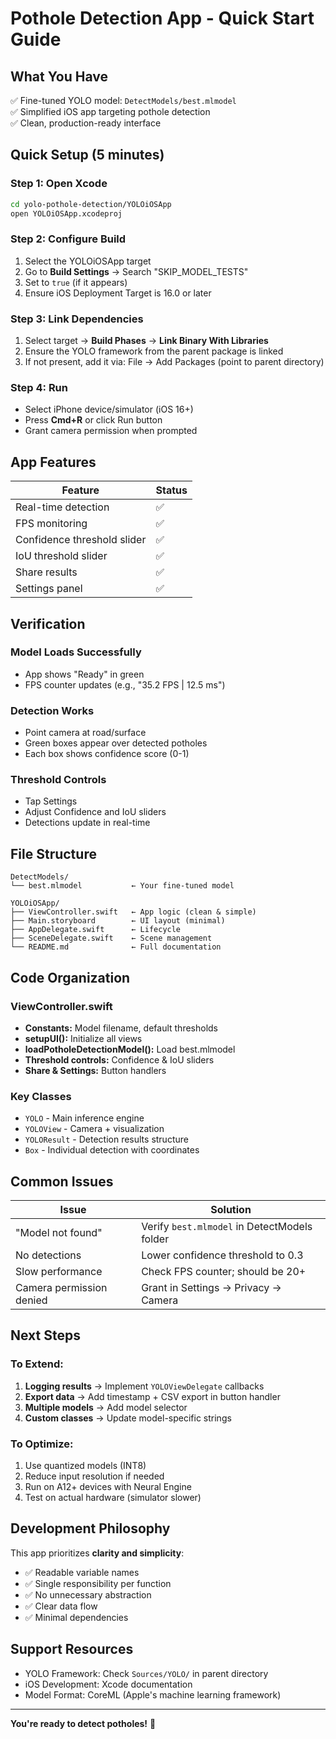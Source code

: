 # Pothole Detection App - Quick Start Guide

## What You Have

✅ Fine-tuned YOLO model: `DetectModels/best.mlmodel`  
✅ Simplified iOS app targeting pothole detection  
✅ Clean, production-ready interface  

## Quick Setup (5 minutes)

### Step 1: Open Xcode
```bash
cd yolo-pothole-detection/YOLOiOSApp
open YOLOiOSApp.xcodeproj
```

### Step 2: Configure Build
1. Select the YOLOiOSApp target
2. Go to **Build Settings** → Search "SKIP_MODEL_TESTS"
3. Set to `true` (if it appears)
4. Ensure iOS Deployment Target is 16.0 or later

### Step 3: Link Dependencies
1. Select target → **Build Phases** → **Link Binary With Libraries**
2. Ensure the YOLO framework from the parent package is linked
3. If not present, add it via: File → Add Packages (point to parent directory)

### Step 4: Run
- Select iPhone device/simulator (iOS 16+)
- Press **Cmd+R** or click Run button
- Grant camera permission when prompted

## App Features

| Feature | Status |
|---------|--------|
| Real-time detection | ✅ |
| FPS monitoring | ✅ |
| Confidence threshold slider | ✅ |
| IoU threshold slider | ✅ |
| Share results | ✅ |
| Settings panel | ✅ |

## Verification

### Model Loads Successfully
- App shows "Ready" in green
- FPS counter updates (e.g., "35.2 FPS | 12.5 ms")

### Detection Works
- Point camera at road/surface
- Green boxes appear over detected potholes
- Each box shows confidence score (0-1)

### Threshold Controls
- Tap Settings
- Adjust Confidence and IoU sliders
- Detections update in real-time

## File Structure

```
DetectModels/
└── best.mlmodel           ← Your fine-tuned model

YOLOiOSApp/
├── ViewController.swift   ← App logic (clean & simple)
├── Main.storyboard        ← UI layout (minimal)
├── AppDelegate.swift      ← Lifecycle
├── SceneDelegate.swift    ← Scene management
└── README.md              ← Full documentation
```

## Code Organization

### ViewController.swift
- **Constants:** Model filename, default thresholds
- **setupUI():** Initialize all views
- **loadPotholeDetectionModel():** Load best.mlmodel
- **Threshold controls:** Confidence & IoU sliders
- **Share & Settings:** Button handlers

### Key Classes
- `YOLO` - Main inference engine
- `YOLOView` - Camera + visualization
- `YOLOResult` - Detection results structure
- `Box` - Individual detection with coordinates

## Common Issues

| Issue | Solution |
|-------|----------|
| "Model not found" | Verify `best.mlmodel` in DetectModels folder |
| No detections | Lower confidence threshold to 0.3 |
| Slow performance | Check FPS counter; should be 20+ |
| Camera permission denied | Grant in Settings → Privacy → Camera |

## Next Steps

### To Extend:
1. **Logging results** → Implement `YOLOViewDelegate` callbacks
2. **Export data** → Add timestamp + CSV export in button handler
3. **Multiple models** → Add model selector
4. **Custom classes** → Update model-specific strings

### To Optimize:
1. Use quantized models (INT8)
2. Reduce input resolution if needed
3. Run on A12+ devices with Neural Engine
4. Test on actual hardware (simulator slower)

## Development Philosophy

This app prioritizes **clarity and simplicity**:
- ✅ Readable variable names
- ✅ Single responsibility per function
- ✅ No unnecessary abstraction
- ✅ Clear data flow
- ✅ Minimal dependencies

## Support Resources

- YOLO Framework: Check `Sources/YOLO/` in parent directory
- iOS Development: Xcode documentation
- Model Format: CoreML (Apple's machine learning framework)

---

**You're ready to detect potholes!** 🚗
